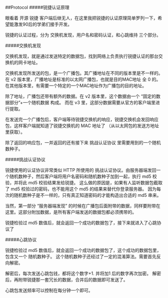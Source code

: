 ##Protocol
#####锐捷认证原理

眼看着 开源 锐捷 客户端后继无人，在这里我把锐捷的认证原理简单罗列一下，希望能激发90后的学弟们接手开发。

锐捷的认证过程，分为 交换机发现，用户名和密码认证，和心跳维持 三个部分。

#####交换机发现

交换机发现，就是通过发送特定的数据包，找到网络上负责执行锐捷认证的那台交换机的网卡地址。

交换机发现所发送的包，是一个广播包。其广播地址在不同的版本里是不一样的。 在 v2 版本里，广播地址是标准的以太网广播包，也就是目的MAC地址 全 0 的。 在其他版本里，有需要一个特定的一个MAC地址作为广播包的目的地址。

除了地址，广播包还带有额外的数据。在 v2 版本里，这个数据由一个 “固定的数据部分”+一个随机数据 构成。 而在 v3 里，这部分数据需要从官方的客户端里进行提取。

在发送完一个广播包后，客户端等待锐捷交换机的响应，锐捷交换机会发回响应包，这样客户端就知道了锐捷交换机的 MAC 地址了 （从以太网包的发送方地址里获取）。

除了返回的响应包，一并返回的还有接下来 挑战认证协议 里需要用到的一个随机数种子。

#####挑战认证协议

锐捷使用的认证协议非常类似 HTTP 所使用的 挑战认证协议。由服务器端发回一个随机数种子，然后客户端将用户名密码和随机数种子加到一起，执行 md5 校验，并将此 md5 校验结果发给锐捷。 这么做的原因是，如果有人监听数据包截取了 md5 校验过的密码，也不能用这个 md5 的结果来替代你登录服务器。 因为每次的随机数种子是不一样的，只有真正知道密码的才能构造出合适的 md5 串来。

当然，第一部分 “服务器端发现” 的时候在广播包后面附带的数据，同样要附带在这里。这部分附加数据，是所有客户端发送的数据包都必须携带的。

锐捷检验过 md5 数值后，就会返回一个成功的数据包了，接下来就进入了心跳协议了

#####心跳协议

锐捷检验过 md5 数值后，就会返回一个成功的数据包了，这个成功的数据包里，包含又一个 随机数种子。 这个随机数种子还经过了一定的混淆算法。需要首先反向解密。

解密后，每次发送心跳包钱，都将这个数字+1. 并将加1 后的数字再次加密。 解密后，再附带锐捷那一套冗长的数据，合并后的数据即可发送了。

心跳包发送频率可以控制在每分钟一个即可。
